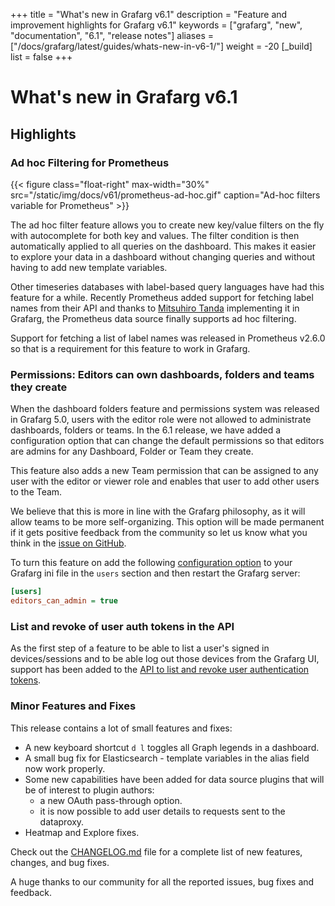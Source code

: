 +++
title = "What's new in Grafarg v6.1"
description = "Feature and improvement highlights for Grafarg v6.1"
keywords = ["grafarg", "new", "documentation", "6.1", "release notes"]
aliases = ["/docs/grafarg/latest/guides/whats-new-in-v6-1/"]
weight = -20
[_build]
list = false
+++

# What's new in Grafarg v6.1

## Highlights

### Ad hoc Filtering for Prometheus

{{< figure class="float-right"  max-width="30%" src="/static/img/docs/v61/prometheus-ad-hoc.gif" caption="Ad-hoc filters variable for Prometheus" >}}

The ad hoc filter feature allows you to create new key/value filters on the fly with autocomplete for both key and values. The filter condition is then automatically applied to all queries on the dashboard. This makes it easier to explore your data in a dashboard without changing queries and without having to add new template variables.

Other timeseries databases with label-based query languages have had this feature for a while. Recently Prometheus added support for fetching label names from their API and thanks to [Mitsuhiro Tanda](https://github.com/mtanda) implementing it in Grafarg, the Prometheus data source finally supports ad hoc filtering.

Support for fetching a list of label names was released in Prometheus v2.6.0 so that is a requirement for this feature to work in Grafarg.

### Permissions: Editors can own dashboards, folders and teams they create

When the dashboard folders feature and permissions system was released in Grafarg 5.0, users with the editor role were not allowed to administrate dashboards, folders or teams. In the 6.1 release, we have added a configuration option that can change the default permissions so that editors are admins for any Dashboard, Folder or Team they create.

This feature also adds a new Team permission that can be assigned to any user with the editor or viewer role and enables that user to add other users to the Team.

We believe that this is more in line with the Grafarg philosophy, as it will allow teams to be more self-organizing. This option will be made permanent if it gets positive feedback from the community so let us know what you think in the [issue on GitHub](https://github.com/famarker/grafarg/issues/15590).

To turn this feature on add the following [configuration option](/administration/configuration/#editors-can-admin) to your Grafarg ini file in the `users` section and then restart the Grafarg server:

```ini
[users]
editors_can_admin = true
```

### List and revoke of user auth tokens in the API

As the first step of a feature to be able to list a user's signed in devices/sessions and to be able log out those devices from the Grafarg UI, support has been added to the [API to list and revoke user authentication tokens](/http_api/admin/#auth-tokens-for-user).

### Minor Features and Fixes

This release contains a lot of small features and fixes:

- A new keyboard shortcut `d l` toggles all Graph legends in a dashboard.
- A small bug fix for Elasticsearch - template variables in the alias field now work properly.
- Some new capabilities have been added for data source plugins that will be of interest to plugin authors:
  - a new OAuth pass-through option.
  - it is now possible to add user details to requests sent to the dataproxy.
- Heatmap and Explore fixes.

Check out the [CHANGELOG.md](https://github.com/famarker/grafarg/blob/master/CHANGELOG.md) file for a complete list of new features, changes, and bug fixes.

A huge thanks to our community for all the reported issues, bug fixes and feedback.
